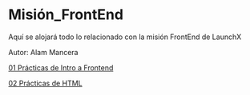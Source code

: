 # Misión_FrontEnd

 Aquí se alojará todo lo relacionado con la misión FrontEnd de LaunchX

 Autor: Alam Mancera

<a href="https://github.com/AlamMancera/Mision_FrontEnd/tree/main/01%20Programaci%C3%B3n%20FrontEnd">01 Prácticas de Intro a Frontend</a>

<a href="https://github.com/AlamMancera/Mision_FrontEnd/tree/main/02%20HTML">02 Prácticas de HTML</a>
